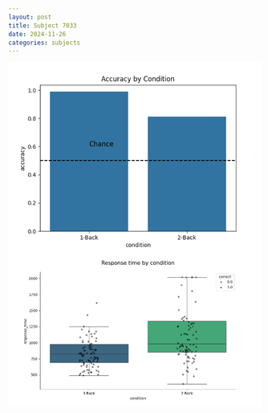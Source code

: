 ```yaml
---
layout: post
title: Subject 7033
date: 2024-11-26
categories: subjects
---
```


![](data/7033/run-11/7033_ATS_acc.png)
![](data/7033/run-11/7033_ATS_rt.png)
